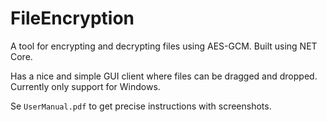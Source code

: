 # FileEncryption

A tool for encrypting and decrypting files using AES-GCM. Built using NET Core.

Has a nice and simple GUI client where files can be dragged and dropped. Currently only support for Windows.

Se <code>UserManual.pdf</code> to get precise instructions with screenshots.

